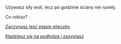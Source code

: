 Używasz siły woli, lecz po godzinie ściany nie runeły. 

Co robisz?

[Zaczynasz jeść ptasie mleczko](../jedzenie/jedzenie.md)

[Kładziesz się na podłodze i zasypiasz](./spanie/spanie.md)
